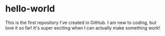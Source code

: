 # hello-world
This is the first repository I've created in GitHub.
I am new to coding, but love it so far! It's super exciting when I can actually make something work!
